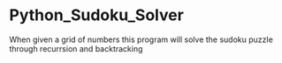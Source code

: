 # Python_Sudoku_Solver
 When given a grid of numbers this program will solve the sudoku puzzle through recurrsion and backtracking
